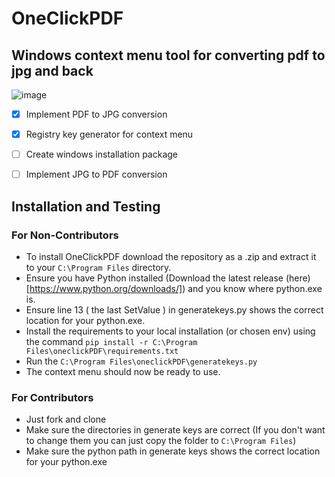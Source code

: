 # OneClickPDF
## Windows context menu tool for converting pdf to jpg and back

![image](https://img.shields.io/badge/Version-1.0-green)

- [x] Implement PDF to JPG conversion
- [x] Registry key generator for context menu
- [ ] Create windows installation package
- [ ] Implement JPG to PDF conversion


## Installation and Testing

### For Non-Contributors

- To install OneClickPDF download the repository as a .zip and extract it to your `C:\Program Files` directory.
- Ensure you have Python installed (Download the latest release (here)[https://www.python.org/downloads/]) and you know where python.exe is.
- Ensure line 13 ( the last SetValue ) in generatekeys.py shows the correct location for your python.exe.  
- Install the requirements to your local installation (or chosen env) using the command `pip install -r C:\Program Files\oneclickPDF\requirements.txt`
- Run the `C:\Program Files\oneclickPDF\generatekeys.py`
- The context menu should now be ready to use.
  

### For Contributors

- Just fork and clone
- Make sure the directories in generate keys are correct (If you don't want to change them you can just copy the folder to `C:\Program Files`)
- Make sure the python path in generate keys shows the correct location for your python.exe
